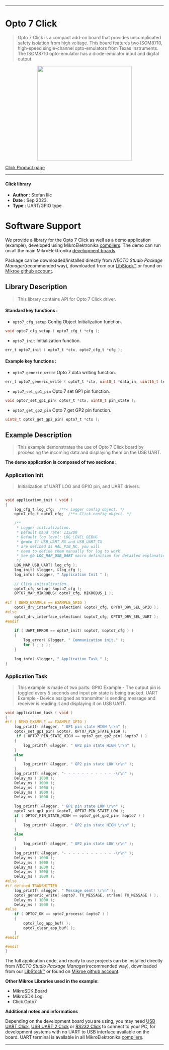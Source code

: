 
---
# Opto 7 Click

> Opto 7 Click is a compact add-on board that provides uncomplicated safety isolation from high voltage. This board features two ISOM8710, high-speed single-channel opto-emulators from Texas Instruments. The ISOM8710 opto-emulator has a diode-emulator input and digital output

<p align="center">
  <img src="https://download.mikroe.com/images/click_for_ide/opto7_click.png" height=300px>
</p>

[Click Product page](https://www.mikroe.com/opto-7-click)

---


#### Click library

- **Author**        : Stefan Ilic
- **Date**          : Sep 2023.
- **Type**          : UART/GPIO type


# Software Support

We provide a library for the Opto 7 Click
as well as a demo application (example), developed using MikroElektronika
[compilers](https://www.mikroe.com/necto-studio).
The demo can run on all the main MikroElektronika [development boards](https://www.mikroe.com/development-boards).

Package can be downloaded/installed directly from *NECTO Studio Package Manager*(recommended way), downloaded from our [LibStock&trade;](https://libstock.mikroe.com) or found on [Mikroe github account](https://github.com/MikroElektronika/mikrosdk_click_v2/tree/master/clicks).

## Library Description

> This library contains API for Opto 7 Click driver.

#### Standard key functions :

- `opto7_cfg_setup` Config Object Initialization function.
```c
void opto7_cfg_setup ( opto7_cfg_t *cfg );
```

- `opto7_init` Initialization function.
```c
err_t opto7_init ( opto7_t *ctx, opto7_cfg_t *cfg );
```

#### Example key functions :

- `opto7_generic_write` Opto 7 data writing function.
```c
err_t opto7_generic_write ( opto7_t *ctx, uint8_t *data_in, uint16_t len );
```

- `opto7_set_gp1_pin` Opto 7 set GP1 pin function.
```c
void opto7_set_gp1_pin( opto7_t *ctx, uint8_t pin_state );
```

- `opto7_get_gp2_pin` Opto 7 get GP2 pin function.
```c
uint8_t opto7_get_gp2_pin( opto7_t *ctx );
```

## Example Description

> This example demonstrates the use of Opto 7 Click board by processing
  the incoming data and displaying them on the USB UART.

**The demo application is composed of two sections :**

### Application Init

> Initialization of UART LOG and GPIO pin, and UART drivers.

```c

void application_init ( void ) 
{
    log_cfg_t log_cfg;  /**< Logger config object. */
    opto7_cfg_t opto7_cfg;  /**< Click config object. */

    /** 
     * Logger initialization.
     * Default baud rate: 115200
     * Default log level: LOG_LEVEL_DEBUG
     * @note If USB_UART_RX and USB_UART_TX 
     * are defined as HAL_PIN_NC, you will 
     * need to define them manually for log to work. 
     * See @b LOG_MAP_USB_UART macro definition for detailed explanation.
     */
    LOG_MAP_USB_UART( log_cfg );
    log_init( &logger, &log_cfg );
    log_info( &logger, " Application Init " );
    
    // Click initialization.
    opto7_cfg_setup( &opto7_cfg );
    OPTO7_MAP_MIKROBUS( opto7_cfg, MIKROBUS_1 );
    
#if ( DEMO_EXAMPLE == EXAMPLE_GPIO )
    opto7_drv_interface_selection( &opto7_cfg, OPTO7_DRV_SEL_GPIO );
#else
    opto7_drv_interface_selection( &opto7_cfg, OPTO7_DRV_SEL_UART );
#endif
    
    if ( UART_ERROR == opto7_init( &opto7, &opto7_cfg ) ) 
    {
        log_error( &logger, " Communication init." );
        for ( ; ; );
    }
    
    log_info( &logger, " Application Task " );
}

```

### Application Task

> This example is made of two parts:
> GPIO Example - The output pin is toggled every 5 seconds and input pin state is being tracked.
> UART Example - Device assigned as transmitter is sending message and receiver is reading it and displaying it on USB UART.

```c
void application_task ( void ) 
{
#if ( DEMO_EXAMPLE == EXAMPLE_GPIO )
    log_printf( &logger, " GP1 pin state HIGH \r\n" );
    opto7_set_gp1_pin( &opto7, OPTO7_PIN_STATE_HIGH );
     if ( OPTO7_PIN_STATE_HIGH == opto7_get_gp2_pin( &opto7 ) )
    {
        log_printf( &logger, " GP2 pin state HIGH \r\n" );
    }
    else
    {
        log_printf( &logger, " GP2 pin state LOW \r\n" );
    }
    log_printf( &logger, "- - - - - - - - - - - -\r\n" );
    Delay_ms ( 1000 );
    Delay_ms ( 1000 );
    Delay_ms ( 1000 );
    Delay_ms ( 1000 );
    Delay_ms ( 1000 );
    
    log_printf( &logger, " GP1 pin state LOW \r\n" );
    opto7_set_gp1_pin( &opto7, OPTO7_PIN_STATE_LOW );
    if ( OPTO7_PIN_STATE_HIGH == opto7_get_gp2_pin( &opto7 ) )
    {
        log_printf( &logger, " GP2 pin state HIGH \r\n" );
    }
    else
    {
        log_printf( &logger, " GP2 pin state LOW \r\n" );
    }
    log_printf( &logger, "- - - - - - - - - - - -\r\n" );
    Delay_ms ( 1000 );
    Delay_ms ( 1000 );
    Delay_ms ( 1000 );
    Delay_ms ( 1000 );
    Delay_ms ( 1000 );
#else
#if defined TRANSMITTER
    log_printf( &logger, " Message sent! \r\n" );
    opto7_generic_write( &opto7, TX_MESSAGE, strlen( TX_MESSAGE ) );
    Delay_ms ( 1000 );
    Delay_ms ( 1000 );
#else
    if ( OPTO7_OK == opto7_process( &opto7 ) ) 
    {
        opto7_log_app_buf( );
        opto7_clear_app_buf( );
    }
#endif

#endif
}
```

The full application code, and ready to use projects can be installed directly from *NECTO Studio Package Manager*(recommended way), downloaded from our [LibStock&trade;](https://libstock.mikroe.com) or found on [Mikroe github account](https://github.com/MikroElektronika/mikrosdk_click_v2/tree/master/clicks).

**Other Mikroe Libraries used in the example:**

- MikroSDK.Board
- MikroSDK.Log
- Click.Opto7

**Additional notes and informations**

Depending on the development board you are using, you may need
[USB UART Click](https://www.mikroe.com/usb-uart-click),
[USB UART 2 Click](https://www.mikroe.com/usb-uart-2-click) or
[RS232 Click](https://www.mikroe.com/rs232-click) to connect to your PC, for
development systems with no UART to USB interface available on the board. UART
terminal is available in all MikroElektronika
[compilers](https://shop.mikroe.com/compilers).

---
